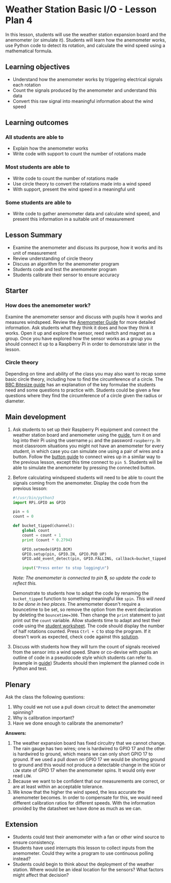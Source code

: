 #  Weather Station Basic I/O - Lesson Plan 4

In this lesson, students will use the weather station expansion board and the anemometer (or simulate it). Students will learn how the anemometer works, use Python code to detect its rotation, and calculate the wind speed using a mathematical formula.

## Learning objectives

- Understand how the anemometer works by triggering electrical signals each rotation
- Count the signals produced by the anemometer and understand this data
- Convert this raw signal into meaningful information about the wind speed

## Learning outcomes

### All students are able to

- Explain how the anemometer works
- Write code with support to count the number of rotations made

### Most students are able to

- Write code to count the number of rotations made
- Use circle theory to convert the rotations made into a wind speed
- With support, present the wind speed in a meaningful unit

### Some students are able to

- Write code to gather anemometer data and calculate wind speed, and present this information in a suitable unit of measurement

## Lesson Summary

- Examine the anemometer and discuss its purpose, how it works and its unit of measurement
- Review understanding of circle theory
- Discuss an algorithm for the anemometer program
- Students code and test the anemometer program
- Students calibrate their sensor to ensure accuracy

## Starter

### How does the anemometer work?

Examine the anemometer sensor and discuss with pupils how it works and measures windspeed. Review the [Anemometer Guide](../guides/weather_station/anemometer.md) for more detailed information. Ask students what they think it does and how they think it works. Open it up and explore the sensor, reed switch and magnet as a group. Once you have explored how the sensor works as a group you should connect it up to a Raspberry Pi in order to demonstrate later in the lesson.

### Circle theory

Depending on time and ability of the class you may also want to recap some basic circle theory, including how to find the circumference of a circle. The [BBC Bitesize guide](http://www.bbc.co.uk/schools/gcsebitesize/maths/geometry/circlesrev2.shtml) has an explanation of the key formulae the students need and some questions to practice with. Students could be given a few questions where they find the circumference of a circle given the radius or diameter.

## Main development

1. Ask students to set up their Raspberry Pi equipment and connect the weather station board and anemometer using the [guide](../guides/weather_station/anemometer.md), turn it on and log into their Pi using the username `pi` and the password `raspberry`. In most classroom situations you might not have an anemometer for every student, in which case you can simulate one using a pair of wires and a button. Follow the [button guide](../guides/GPIO/connecting-button.md) to connect wires up in a similar way to the previous lesson, except this time connect to `pin 5`. Students will be able to simulate the anemometer by pressing the connected button.

1. Before calculating windspeed students will need to be able to count the signals coming from the anemometer. Display the code from the previous lesson:

    ```python
    #!/usr/bin/python3
    import RPi.GPIO as GPIO

    pin = 6
    count = 0

    def bucket_tipped(channel):
        global count
        count = count + 1
        print (count * 0.2794)

        GPIO.setmode(GPIO.BCM)
        GPIO.setup(pin, GPIO.IN, GPIO.PUD_UP)
        GPIO.add_event_detect(pin, GPIO.FALLING, callback=bucket_tipped, bouncetime=300)

        input("Press enter to stop logging\n")
    ```

    *Note: The anemometer is connected to pin **5**, so update the code to reflect this.*
    
    Demonstrate to students how to adapt the code by renaming the `bucket_tipped` function to something meaningful like `spin`. *This will need to be done in two places*. The anemometer doesn't require a bouncetime to be set, so remove the option from the event declaration by deleting the `bouncetime=300`. Then change the `print` statement to just print out the `count` variable. Allow students time to adapt and test their code using the [student worksheet](worksheet.md). The code should display the number of half rotations counted. Press `Ctrl + C` to stop the program. If it doesn't work as expected, check code against this [solution](code/wind_interrupt.py). 

1. Discuss with students how they will turn the count of signals received from the sensor into a wind speed. Share or co-devise with pupils an outline of code in a pseudocode style which students can refer to. (example in [guide](../guides/weather_station/anemometer.md)) Students should then implement the planned code in Python and test.

## Plenary

Ask the class the following questions:

1. Why could we not use a pull down circuit to detect the anemometer spinning?
1. Why is calibration important?
1. Have we done enough to calibrate the anemometer?

**Answers:**

1. The weather expansion board has fixed circuitry that we cannot change. The rain gauge has two wires; one is hardwired to GPIO 17 and the other is hardwired to ground, which means we can only short GPIO 17 to ground. If we used a pull down on GPIO 17 we would be shorting ground to ground and this would not produce a detectable change in the `HIGH` or `LOW` state of GPIO 17 when the anemometer spins. It would only ever read `LOW`.
1. Because we want to be confident that our measurements are correct, or are at least within an acceptable tolerance.
1. We know that the higher the wind speed, the less accurate the anemometer becomes. In order to compensate for this, we would need different calibration ratios for different speeds. With the information provided by the datasheet we have done as much as we can.

## Extension

- Students could test their anemometer with a fan or other wind source to ensure consistency.
- Students have used interrupts this lesson to collect inputs from the anemometer. Could they write a program to use continuous polling instead?
- Students could begin to think about the deployment of the weather station. Where would be an ideal location for the sensors? What factors might affect that decision?
